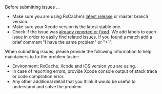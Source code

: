 Before submitting issues ...

- Make sure you are using RxCache's [latest release](https://github.com/gtsifrikas/RxCache/releases) or master branch version.
- Make sure your Xcode version is the latest stable one.
- Check if the issue was [already reported or fixed](https://github.com/gtsifrikas/RxCache/issues?utf8=%E2%9C%93&q=is%3Aissue). We add labels to each issue in order to easily find related issues. If you found a match add a brief comment "I have the same problem" or "+1".

When submitting issues, please provide the following information to help maintainers to fix the problem faster:

- Environment: RxCache, Xcode and iOS version you are using.
- In case of reporting errors, provide Xcode console output of stack trace or code compilation error.
- Any other additional detail that you think it would be useful to understand and solve the problem.
